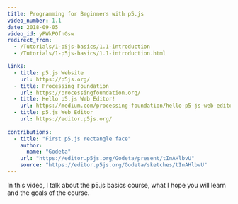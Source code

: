```yaml
---
title: Programming for Beginners with p5.js
video_number: 1.1
date: 2018-09-05
video_id: yPWkPOfnGsw
redirect_from:
  - /Tutorials/1-p5js-basics/1.1-introduction
  - /Tutorials/1-p5js-basics/1.1-introduction.html

links:
  - title: p5.js Website
    url: https://p5js.org/
  - title: Processing Foundation
    url: https://processingfoundation.org/
  - title: Hello p5.js Web Editor!
    url: https://medium.com/processing-foundation/hello-p5-js-web-editor-b90b902b74cf
  - title: p5.js Web Editor
    url: https://editor.p5js.org/
    
contributions:
  - title: "First p5.js rectangle face"
    author: 
      name: "Godeta"
    url: "https://editor.p5js.org/Godeta/present/tInAHlbvU"
    source: "https://editor.p5js.org/Godeta/sketches/tInAHlbvU"
---
```



In this video, I talk about the p5.js basics course, what I hope you will learn and the goals of the course.
